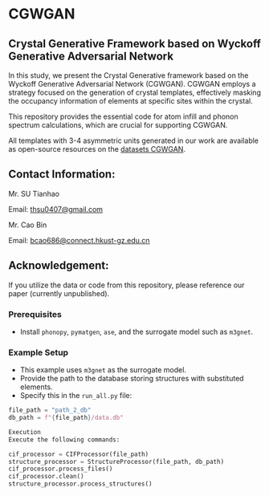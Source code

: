 
# CGWGAN

## Crystal Generative Framework based on Wyckoff Generative Adversarial Network

In this study, we present the Crystal Generative framework based on the Wyckoff Generative Adversarial Network (CGWGAN). CGWGAN employs a strategy focused on the generation of crystal templates, effectively masking the occupancy information of elements at specific sites within the crystal.

This repository provides the essential code for atom infill and phonon spectrum calculations, which are crucial for supporting CGWGAN.

All templates with 3-4 asymmetric units generated in our work are available as open-source resources on the [datasets CGWGAN](https://huggingface.co/datasets/caobin/CGWGAN).

## Contact Information:

Mr. SU Tianhao  

Email: thsu0407@gmail.com

Mr. Cao Bin  

Email: bcao686@connect.hkust-gz.edu.cn



## Acknowledgement:
If you utilize the data or code from this repository, please reference our paper (currently unpublished).


### Prerequisites

- Install `phonopy`, `pymatgen`, `ase`, and the surrogate model such as `m3gnet`.

### Example Setup

- This example uses `m3gnet` as the surrogate model.
- Provide the path to the database storing structures with substituted elements.
- Specify this in the `run_all.py` file:

```python
file_path = "path_2_db"
db_path = f"{file_path}/data.db"

Execution
Execute the following commands:

cif_processor = CIFProcessor(file_path)
structure_processor = StructureProcessor(file_path, db_path)
cif_processor.process_files()
cif_processor.clean()
structure_processor.process_structures()

